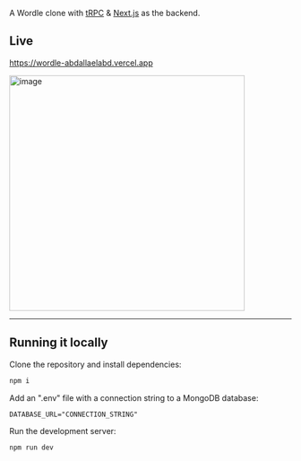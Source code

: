 A Wordle clone with [tRPC](https://trpc.io) & [Next.js](https://nextjs.org) as the backend.

## Live
https://wordle-abdallaelabd.vercel.app

<img width="420" alt="image" src="https://user-images.githubusercontent.com/10912145/180907951-842aadf5-174d-4bdd-9aea-1c2351b4201e.png">


---

## Running it locally

Clone the repository and install dependencies:

```bash
npm i
```

Add an ".env" file with a connection string to a MongoDB database:

```
DATABASE_URL="CONNECTION_STRING"
```

Run the development server:

```bash
npm run dev
```
